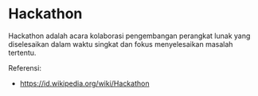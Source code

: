 # Hackathon

Hackathon adalah acara kolaborasi pengembangan perangkat lunak yang diselesaikan dalam waktu singkat dan fokus menyelesaikan masalah tertentu.

Referensi:
- https://id.wikipedia.org/wiki/Hackathon
